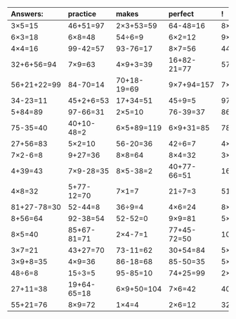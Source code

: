 | Answers: | practice | makes | perfect | ! |
| :--- | :--- | :--- | :--- | :--- |
| 3×5=15 | 46+51=97 | 2×3+53=59 | 64-48=16 | 8×7+64=120 | 
| 6×3=18 | 6×8=48 | 54÷6=9 | 6×2=12 | 9×4=36 | 
| 4×4=16 | 99-42=57 | 93-76=17 | 8×7=56 | 44-22=22 | 
| 32+6+56=94 | 7×9=63 | 4×9+3=39 | 16+82-21=77 | 57+51+70=178 | 
| 56+21+22=99 | 84-70=14 | 70+18-19=69 | 9×7+94=157 | 7×8=56 | 
| 34-23=11 | 45+2+6=53 | 17+34=51 | 45÷9=5 | 97+31-60=68 | 
| 5+84=89 | 97-66=31 | 2×5=10 | 76-39=37 | 86-34=52 | 
| 75-35=40 | 40+10-48=2 | 6×5+89=119 | 6×9+31=85 | 78-33=45 | 
| 27+56=83 | 5×2=10 | 56-20=36 | 42÷6=7 | 4×7=28 | 
| 7×2-6=8 | 9+27=36 | 8×8=64 | 8×4=32 | 3×9=27 | 
| 4+39=43 | 7×9-28=35 | 8×5-38=2 | 40+77-66=51 | 16÷4=4 | 
| 4×8=32 | 5+77-12=70 | 7×1=7 | 21÷7=3 | 51+6=57 | 
| 81+27-78=30 | 52-44=8 | 36÷9=4 | 4×6=24 | 8×6=48 | 
| 8+56=64 | 92-38=54 | 52-52=0 | 9×9=81 | 5×8-17=23 | 
| 8×5=40 | 85+67-81=71 | 2×4-7=1 | 77+45-72=50 | 10+4-11=3 | 
| 3×7=21 | 43+27=70 | 73-11=62 | 30+54=84 | 5×6-6=24 | 
| 3×9+8=35 | 4×9=36 | 86-18=68 | 85-50=35 | 5×4+23=43 | 
| 48÷6=8 | 15÷3=5 | 95-85=10 | 74+25=99 | 2×7-7=7 | 
| 27+11=38 | 19+64-65=18 | 6×9+50=104 | 7×6=42 | 40+46+39=125 | 
| 55+21=76 | 8×9=72 | 1×4=4 | 2×6=12 | 32+37=69 | 
